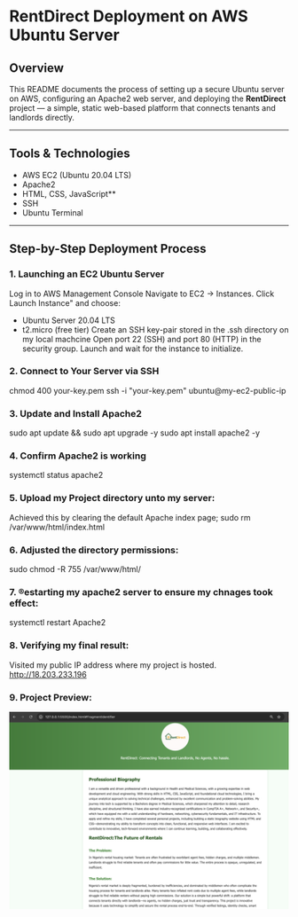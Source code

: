 # RentDirect Deployment on AWS Ubuntu Server

## Overview

This README documents the process of setting up a secure Ubuntu server on AWS, configuring an Apache2 web server,
and deploying the **RentDirect** project — a simple, static web-based platform that connects tenants and landlords directly.

---

## Tools & Technologies

- AWS EC2 (Ubuntu 20.04 LTS)
- Apache2
- HTML, CSS, JavaScript\*\*
- SSH
- Ubuntu Terminal

---

## Step-by-Step Deployment Process

### 1. Launching an EC2 Ubuntu Server

Log in to AWS Management Console
Navigate to EC2 → Instances.
Click Launch Instance" and choose:

- Ubuntu Server 20.04 LTS
- t2.micro (free tier)
  Create an SSH key-pair stored in the .ssh directory on my local machcine
  Open port 22 (SSH) and port 80 (HTTP) in the security group.
  Launch and wait for the instance to initialize.

### 2. Connect to Your Server via SSH

chmod 400 your-key.pem
ssh -i "your-key.pem" ubuntu@my-ec2-public-ip

### 3. Update and Install Apache2

sudo apt update && sudo apt upgrade -y
sudo apt install apache2 -y

### 4. Confirm Apache2 is working

systemctl status apache2

### 5. Upload my Project directory unto my server:

Achieved this by clearing the default Apache index page;
sudo rm /var/www/html/index.html

### 6. Adjusted the directory permissions:

sudo chmod -R 755 /var/www/html/

### 7. ®estarting my apache2 server to ensure my chnages took effect:

systemctl restart Apache2

### 8. Verifying my final result:

Visited my public IP address where my project is hosted.
http://18.203.233.196

### 9. Project Preview:

![RentDirect Homepage](./images/project-scrrenshot.png)

